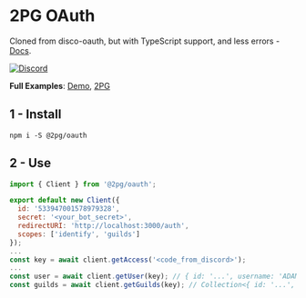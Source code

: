 # 2PG OAuth
Cloned from disco-oauth, but with TypeScript support, and less errors - [Docs](https://twopg.github.io/oauth).

[![Discord](https://img.shields.io/discord/685862664223850497?color=46828d&label=Support&style=for-the-badge)](https://discord.io/twopg)

**Full Examples**: [Demo](/tree/stable/demo), [2PG](https://github.com/twopg/Bot)

## 1 - Install
`npm i -S @2pg/oauth`

## 2 - Use

```js
import { Client } from '@2pg/oauth';

export default new Client({
  id: '533947001578979328',
  secret: '<your_bot_secret>',
  redirectURI: 'http://localhost:3000/auth',
  scopes: ['identify', 'guilds']
});
...
const key = await client.getAccess('<code_from_discord>');
...
const user = await client.getUser(key); // { id: '...', username: 'ADAMJR', ... }
const guilds = await client.getGuilds(key); // Collection<{ id: '...', name: '2PG', ... }>
```

